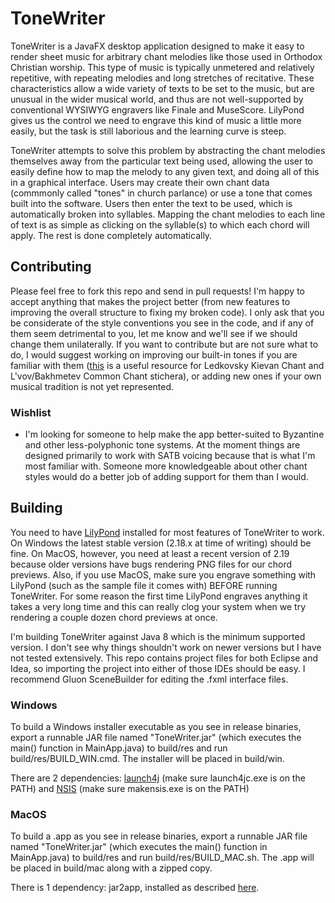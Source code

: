 # ToneWriter

ToneWriter is a JavaFX desktop application designed to make it easy to render sheet music for arbitrary chant melodies like those used in Orthodox Christian worship. This type of music is typically unmetered and relatively repetitive, with repeating melodies and long stretches of recitative. These characteristics allow a wide variety of texts to be set to the music, but are unusual in the wider musical world, and thus are not well-supported by conventional WYSIWYG engravers like Finale and MuseScore. LilyPond gives us the control we need to engrave this kind of music a little more easily, but the task is still laborious and the learning curve is steep.

ToneWriter attempts to solve this problem by abstracting the chant melodies themselves away from the particular text being used, allowing the user to easily define how to map the melody to any given text, and doing all of this in a graphical interface. Users may create their own chant data (commmonly called "tones" in church parlance) or use a tone that comes built into the software. Users then enter the text to be used, which is automatically broken into syllables. Mapping the chant melodies to each line of text is as simple as clicking on the syllable(s) to which each chord will apply. The rest is done completely automatically.

## Contributing

Please feel free to fork this repo and send in pull requests! I'm happy to accept anything that makes the project better (from new features to improving the overall structure to fixing my broken code). I only ask that you be considerate of the style conventions you see in the code, and if any of them seem detrimental to you, let me know and we'll see if we should change them unilaterally. If you want to contribute but are not sure what to do, I would suggest working on improving our built-in tones if you are familiar with them ([this](https://oca.org/liturgics/learning-the-tones) is a useful resource for Ledkovsky Kievan Chant and L'vov/Bakhmetev Common Chant stichera), or adding new ones if your own musical tradition is not yet represented.

### Wishlist

 - I'm looking for someone to help make the app better-suited to Byzantine and other less-polyphonic tone systems. At the moment things are designed primarily to work with SATB voicing because that is what I'm most familiar with. Someone more knowledgeable about other chant styles would do a better job of adding support for them than I would.

## Building

You need to have [LilyPond](http://lilypond.org/) installed for most features of ToneWriter to work. On Windows the latest stable version (2.18.x at time of writing) should be fine. On MacOS, however, you need at least a recent version of 2.19 because older versions have bugs rendering PNG files for our chord previews. Also, if you use MacOS, make sure you engrave something with LilyPond (such as the sample file it comes with) BEFORE running ToneWriter. For some reason the first time LilyPond engraves anything it takes a very long time and this can really clog your system when we try rendering a couple dozen chord previews at once.

I'm building ToneWriter against Java 8 which is the minimum supported version. I don't see why things shouldn't work on newer versions but I have not tested extensively. This repo contains project files for both Eclipse and Idea, so importing the project into either of those IDEs should be easy. I recommend Gluon SceneBuilder for editing the .fxml interface files.

### Windows

To build a Windows installer executable as you see in release binaries, export a runnable JAR file named "ToneWriter.jar" (which executes the main() function in MainApp.java) to build/res and run build/res/BUILD_WIN.cmd. The installer will be placed in build/win.

There are 2 dependencies: [launch4j](http://launch4j.sourceforge.net/) (make sure launch4jc.exe is on the PATH) and [NSIS](https://sourceforge.net/projects/nsis/) (make sure makensis.exe is on the PATH)

### MacOS

To build a .app as you see in release binaries, export a runnable JAR file named "ToneWriter.jar" (which executes the main() function in MainApp.java) to build/res and run build/res/BUILD_MAC.sh. The .app will be placed in build/mac along with a zipped copy.

There is 1 dependency: jar2app, installed as described [here](https://github.com/Jorl17/jar2app).
